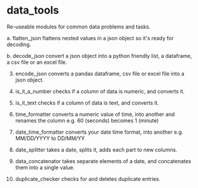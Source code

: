 # data_tools
Re-useable modules for common data problems and tasks. 

a. flatten_json
flattens nested values in a json object so it's ready for decoding.

b. decode_json
convert a json object into a python friendly list, a dataframe, a csv file or an excel file.

3. encode_json
converts a pandas dataframe, csv file or excel file into a json object.

4. is_it_a_number
checks if a column of data is numeric, and converts it.

5. is_it_text
checks if a column of data is text, and converts it.

6. time_formatter
converts a numeric value of time, into another and renames the column e.g. 60 (seconds) becomes 1 (minute)

7. date_time_formatter
converts your date time format, into another e.g. MM/DD/YYYY to DD/MM/YY

8. date_splitter
takes a date, splits it, adds each part to new columns.

9. data_concatenator
takes separate elements of a date, and concatenates them into a single value.

10. duplicate_checker
checks for and deletes duplicate entries.

